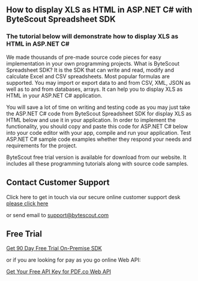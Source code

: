 ## How to display XLS as HTML in ASP.NET C# with ByteScout Spreadsheet SDK

### The tutorial below will demonstrate how to display XLS as HTML in ASP.NET C#

We made thousands of pre-made source code pieces for easy implementation in your own programming projects. What is ByteScout Spreadsheet SDK? It is the SDK that can write and read, modify and calculate Excel and CSV spreadsheets. Most popular formulas are supported. You may import or export data to and from CSV, XML, JSON as well as to and from databases, arrays. It can help you to display XLS as HTML in your ASP.NET C# application.

You will save a lot of time on writing and testing code as you may just take the ASP.NET C# code from ByteScout Spreadsheet SDK for display XLS as HTML below and use it in your application. In order to implement the functionality, you should copy and paste this code for ASP.NET C# below into your code editor with your app, compile and run your application. Test ASP.NET C# sample code examples whether they respond your needs and requirements for the project.

ByteScout free trial version is available for download from our website. It includes all these programming tutorials along with source code samples.

## Contact Customer Support

Click here to get in touch via our secure online customer support desk [please click here](https://bytescout.zendesk.com/hc/en-us/requests/new?subject=ByteScout%20Spreadsheet%20SDK%20Question)

or send email to [support@bytescout.com](mailto:support@bytescout.com?subject=ByteScout%20Spreadsheet%20SDK%20Question) 

## Free Trial

[Get 90 Day Free Trial On-Premise SDK](https://bytescout.com/download/web-installer?utm_source=github-readme)

or if you are looking for pay as you go online Web API:

[Get Your Free API Key for PDF.co Web API](https://pdf.co/documentation/api?utm_source=github-readme)